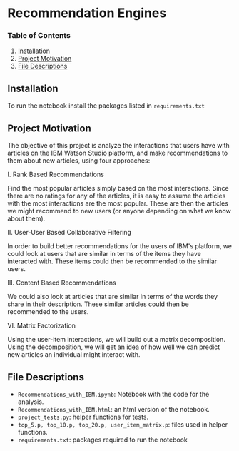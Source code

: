 # Recommendation Engines

### Table of Contents

1. [Installation](#installation)
2. [Project Motivation](#motivation)
3. [File Descriptions](#files)

## Installation <a name="installation"></a>

To run the notebook install the packages listed in `requirements.txt`


## Project Motivation<a name="motivation"></a>

The objective of this project is analyze the interactions that users have with articles on the IBM Watson Studio platform, and make recommendations to them about new articles, using four approaches:

I. Rank Based Recommendations

Find the most popular articles simply based on the most interactions. Since there are no ratings for any of the articles, it is easy to assume the articles with the most interactions are the most popular. These are then the articles we might recommend to new users (or anyone depending on what we know about them).

II. User-User Based Collaborative Filtering

In order to build better recommendations for the users of IBM's platform, we could look at users that are similar in terms of the items they have interacted with. These items could then be recommended to the similar users. 

III. Content Based Recommendations 

We could also look at articles that are similar in terms of the words they share in their description. These similar articles could then be recommended to the users. 

VI. Matrix Factorization

Using the user-item interactions, we will build out a matrix decomposition. Using the decomposition, we will get an idea of how well we can predict new articles an individual might interact with. 


## File Descriptions <a name="files"></a>

* `Recommendations_with_IBM.ipynb`: Notebook with the code for the analysis.
* `Recommendations_with_IBM.html`: an html version of the notebook.
* `project_tests.py`: helper functions for tests.
* `top_5.p, top_10.p, top_20.p, user_item_matrix.p`: files used in helper functions.
* `requirements.txt`: packages required to run the notebook
